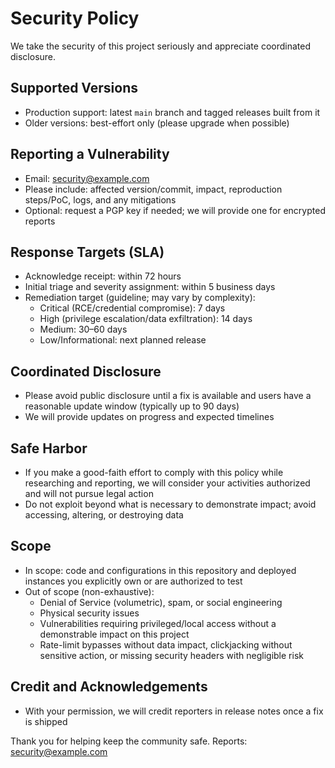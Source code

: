 # Security Policy

We take the security of this project seriously and appreciate coordinated disclosure.

## Supported Versions
- Production support: latest `main` branch and tagged releases built from it
- Older versions: best-effort only (please upgrade when possible)

## Reporting a Vulnerability
- Email: security@example.com
- Please include: affected version/commit, impact, reproduction steps/PoC, logs, and any mitigations
- Optional: request a PGP key if needed; we will provide one for encrypted reports

## Response Targets (SLA)
- Acknowledge receipt: within 72 hours
- Initial triage and severity assignment: within 5 business days
- Remediation target (guideline; may vary by complexity):
  - Critical (RCE/credential compromise): 7 days
  - High (privilege escalation/data exfiltration): 14 days
  - Medium: 30–60 days
  - Low/Informational: next planned release

## Coordinated Disclosure
- Please avoid public disclosure until a fix is available and users have a reasonable update window (typically up to 90 days)
- We will provide updates on progress and expected timelines

## Safe Harbor
- If you make a good-faith effort to comply with this policy while researching and reporting, we will consider your activities authorized and will not pursue legal action
- Do not exploit beyond what is necessary to demonstrate impact; avoid accessing, altering, or destroying data

## Scope
- In scope: code and configurations in this repository and deployed instances you explicitly own or are authorized to test
- Out of scope (non-exhaustive):
  - Denial of Service (volumetric), spam, or social engineering
  - Physical security issues
  - Vulnerabilities requiring privileged/local access without a demonstrable impact on this project
  - Rate-limit bypasses without data impact, clickjacking without sensitive action, or missing security headers with negligible risk

## Credit and Acknowledgements
- With your permission, we will credit reporters in release notes once a fix is shipped

Thank you for helping keep the community safe. Reports: security@example.com